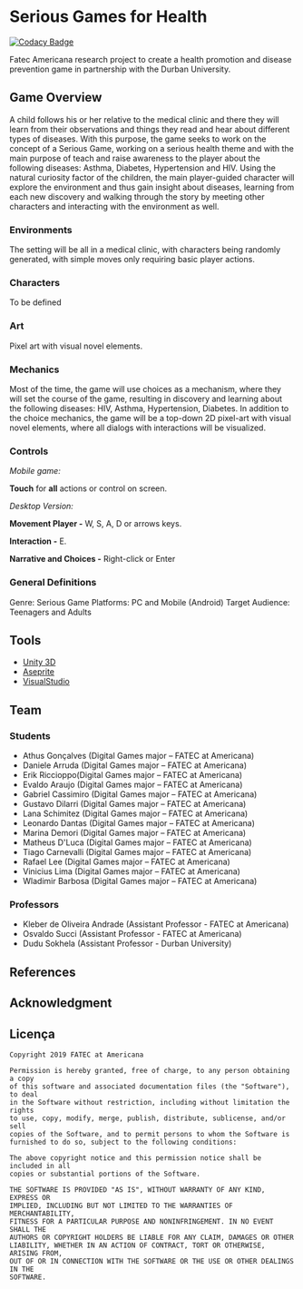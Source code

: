 # Serious Games for Health

[![Codacy Badge](https://api.codacy.com/project/badge/Grade/a79b5ac0ba23464eb764f9ce88e59377)](https://app.codacy.com/app/kleberandrade/serious-games-for-health?utm_source=github.com&utm_medium=referral&utm_content=kleberandrade/serious-games-for-health&utm_campaign=Badge_Grade_Dashboard)

Fatec Americana research project to create a health promotion and disease prevention game in partnership with the Durban University.

## Game Overview
A child follows his or her relative to the medical clinic and there they will learn from their observations and things they read and hear about different types of diseases. With this purpose, the game seeks to work on the concept of a Serious Game, working on a serious health theme and with the main purpose of teach and raise awareness to the player about the following diseases: Asthma, Diabetes, Hypertension and HIV. Using the natural curiosity factor of the children, the main player-guided character will explore the environment and thus gain insight about diseases, learning from each new discovery and walking through the story by meeting other characters and interacting with the environment as well.
### Environments
The setting will be all in a medical clinic, with characters being randomly generated, with simple moves only requiring basic player actions.
### Characters
To be defined

### Art
Pixel art with visual novel elements.
### Mechanics
Most of the time, the game will use choices as a mechanism, where they will set the course of the game, resulting in discovery and learning about the following diseases: HIV, Asthma, Hypertension, Diabetes. In addition to the choice mechanics, the game will be a top-down 2D pixel-art with visual novel elements, where all dialogs with interactions will be visualized.
### Controls
*Mobile game:*

**Touch** for **all** actions or control on screen.

*Desktop Version:*

**Movement Player -**  W, S, A, D or arrows keys.

**Interaction -** E.

**Narrative and Choices -** Right-click or Enter

### General Definitions
Genre: Serious Game
Platforms: PC and Mobile (Android)
Target Audience: Teenagers and Adults 
## Tools

*   [Unity 3D](https://unity.com)
*   [Aseprite](https://www.aseprite.org)
*   [VisualStudio](https://visualstudio.microsoft.com/)

## Team

### Students
*   Athus Gonçalves (Digital Games major – FATEC at Americana)
*   Daniele Arruda (Digital Games major – FATEC at Americana)
*   Erik Riccioppo(Digital Games major – FATEC at Americana)
*   Evaldo Araujo (Digital Games major – FATEC at Americana)
*   Gabriel Cassimiro (Digital Games major – FATEC at Americana)
*   Gustavo Dilarri (Digital Games major – FATEC at Americana)
*   Lana Schimitez (Digital Games major – FATEC at Americana)
*   Leonardo Dantas (Digital Games major – FATEC at Americana)
*   Marina Demori (Digital Games major – FATEC at Americana)
*   Matheus D'Luca (Digital Games major – FATEC at Americana)
*   Tiago Carnevalli (Digital Games major – FATEC at Americana)
*   Rafael Lee (Digital Games major – FATEC at Americana)
*   Vinicius Lima (Digital Games major – FATEC at Americana)
*   Wladimir Barbosa (Digital Games major – FATEC at Americana)

### Professors
*   Kleber de Oliveira Andrade (Assistant Professor - FATEC at Americana)
*   Osvaldo Succi (Assistant Professor - FATEC at Americana)
*   Dudu Sokhela (Assistant Professor - Durban University)

## References

## Acknowledgment

## Licença

    Copyright 2019 FATEC at Americana
    
    Permission is hereby granted, free of charge, to any person obtaining a copy
    of this software and associated documentation files (the "Software"), to deal
    in the Software without restriction, including without limitation the rights
    to use, copy, modify, merge, publish, distribute, sublicense, and/or sell
    copies of the Software, and to permit persons to whom the Software is
    furnished to do so, subject to the following conditions:
    
    The above copyright notice and this permission notice shall be included in all
    copies or substantial portions of the Software.
    
    THE SOFTWARE IS PROVIDED "AS IS", WITHOUT WARRANTY OF ANY KIND, EXPRESS OR
    IMPLIED, INCLUDING BUT NOT LIMITED TO THE WARRANTIES OF MERCHANTABILITY,
    FITNESS FOR A PARTICULAR PURPOSE AND NONINFRINGEMENT. IN NO EVENT SHALL THE
    AUTHORS OR COPYRIGHT HOLDERS BE LIABLE FOR ANY CLAIM, DAMAGES OR OTHER
    LIABILITY, WHETHER IN AN ACTION OF CONTRACT, TORT OR OTHERWISE, ARISING FROM,
    OUT OF OR IN CONNECTION WITH THE SOFTWARE OR THE USE OR OTHER DEALINGS IN THE
    SOFTWARE.
